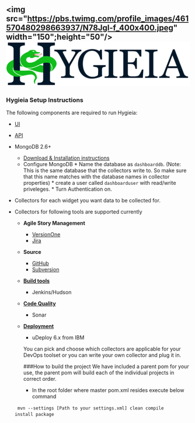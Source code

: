 <img src="https://pbs.twimg.com/profile_images/461570480298663937/N78Jgl-f_400x400.jpeg" width="150";height="50"/>![Image](/UI/src/assets/images/Hygieia_b.png)
--
### Hygieia Setup Instructions
The following components are required to run Hygieia:

* [UI](https://github.com/capitalone/Hygieia/tree/master/UI)
* [API](https://github.com/capitalone/Hygieia/tree/master/api)
* MongoDB 2.6+
     * [Download & Installation instructions](https://www.mongodb.org/downloads#previous)
     * Configure MongoDB
      * Name the database as `dashboarddb`. (Note: This is the same database that the collectors write to. So make sure that this name matches with the database names in collector properties)
      * create a user called `dashboarduser` with read/write priveleges.
      * Turn Authentication on.


* Collectors for each widget you want data to be collected for.
* Collectors for following tools are supported currently
  * **Agile Story Management**
    * [VersionOne](https://github.com/capitalone/Hygieia/tree/master/VersionOneFeatureCollector)
    * [Jira](https://github.com/capitalone/Hygieia/tree/master/JiraFeatureCollector)
  * **Source**
    * [GitHub](https://github.com/capitalone/Hygieia/tree/master/GitHubSourceCodeCollector)
    * [Subversion](https://github.com/capitalone/Hygieia/tree/master/SourceCodeCollector)
  * [**Build tools**](https://github.com/capitalone/Hygieia/tree/master/BuildCollector)
    * Jenkins/Hudson
  * [**Code Quality**](https://github.com/capitalone/Hygieia/tree/master/CodeQualityCollector)
    * Sonar
  * [**Deployment**](https://github.com/capitalone/Hygieia/tree/master/DeployCollector)
    * uDeploy 6.x from IBM

    You can pick and choose which collectors are applicable for your DevOps toolset or you can write your own collector and plug it in.

    ###How to build the project
    We have included a parent pom for your use, the parent pom will build each of the individual projects in correct order.

    * In the root folder where master pom.xml resides execute below command

   <code> mvn --settings [Path to your settings.xml] clean compile install package </code>
